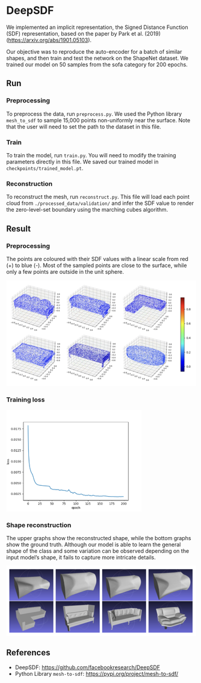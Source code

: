 # DeepSDF

We implemented an implicit representation, the Signed Distance Function (SDF) representation, based on the paper by Park et al. (2019) (https://arxiv.org/abs/1901.05103).

Our objective was to reproduce the auto-encoder for a batch of similar shapes, and then train and test the network on the ShapeNet dataset. We trained our model on 50 samples from the sofa category for 200 epochs.

## Run

### Preprocessing
To preprocess the data, run ```preprocess.py```. We used the Python library ```mesh_to_sdf``` to sample 15,000 points non-uniformly near the surface. Note that the user will need to set the path to the dataset in this file.

### Train
To train the model, run ```train.py```. You will need to modify the training parameters directly in this file.
We saved our trained model in ```checkpoints/trained_model.pt```.

### Reconstruction
To reconstruct the mesh, run ```reconstruct.py```. This file will load each point cloud from ```./processed_data/validation/``` and infer the SDF value to render the zero-level-set boundary using the marching cubes algorithm.

## Result

### Preprocessing

The points are coloured with their SDF values with a linear scale from red (+) to blue (-). Most of the sampled points are close to the surface, while only a few points are outside in the unit sphere.

<img src="https://github.com/Lixiyao-meow/DeepSDF/blob/main/img/point_clouds.jpeg" width="720">

### Training loss

<img src="https://github.com/Lixiyao-meow/DeepSDF/blob/main/img/training_loss.png" width="360">

### Shape reconstruction

The upper graphs show the reconstructed shape, while the bottom graphs show the ground truth. Although our model is able to learn the general shape of the class and some variation can be observed depending on the input model’s shape, it fails to capture more intricate details.

<img src="https://github.com/Lixiyao-meow/DeepSDF/blob/main/img/reconstruction.png" width="720">

## References
- DeepSDF: https://github.com/facebookresearch/DeepSDF
- Python Library ```mesh-to-sdf```: https://pypi.org/project/mesh-to-sdf/
